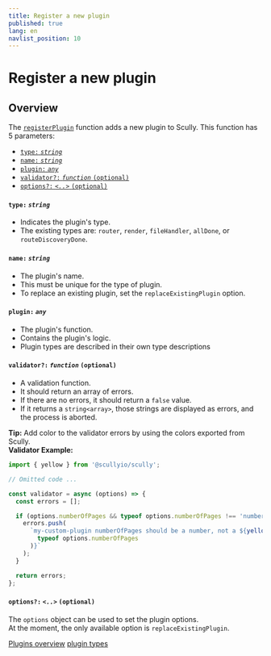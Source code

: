 ```yaml
---
title: Register a new plugin
published: true
lang: en
navlist_position: 10
---
```


# Register a new plugin <!-- omit in toc -->

<div class="docs-link_table">
  <a class="view-in-repo" href="https://github.com/scullyio/scully/blob/main/libs/scully-schematics/src/add-plugin/index.ts"></a>
</div>

## Overview <!-- omit in toc -->

The [`registerPlugin`](https://github.com/scullyio/scully/blob/main/libs/scully-schematics/src/add-plugin/index.ts) function adds a new plugin to Scully. This function has 5 parameters:

<div class="docs-toc no-spacing"></div>

- [`type:` _`string`_](#type-string)
- [`name:` _`string`_](#name-string)
- [`plugin:` _`any`_](#plugin-any)
- [`validator?:` _`function`_ `(optional)`](#validator-function-optional)
- [`options?:` _`<..>`_ `(optional)`](#options--optional)

#### `type:` _`string`_

- Indicates the plugin's type.
- The existing types are: `router`, `render`, `fileHandler`, `allDone`, or `routeDiscoveryDone`.

#### `name:` _`string`_

- The plugin's name.
- This must be unique for the type of plugin.
- To replace an existing plugin, set the `replaceExistingPlugin` option.

#### `plugin:` _`any`_

- The plugin's function.
- Contains the plugin's logic.
- Plugin types are described in their own type descriptions

#### `validator?:` _`function`_ `(optional)`

- A validation function.
- It should return an array of errors.
- If there are no errors, it should return a `false` value.
- If it returns a `string<array>`, those strings are displayed as errors, and the process is aborted.

**Tip:** Add color to the validator errors by using the colors exported from Scully.  
**Validator Example:**

```typescript
import { yellow } from '@scullyio/scully';

// Omitted code ...

const validator = async (options) => {
  const errors = [];

  if (options.numberOfPages && typeof options.numberOfPages !== 'number') {
    errors.push(
      `my-custom-plugin numberOfPages should be a number, not a ${yellow(
        typeof options.numberOfPages
      )}`
    );
  }

  return errors;
};
```

#### `options?:` _`<..>`_ `(optional)`

The `options` object can be used to set the plugin options.  
At the moment, the only available option is `replaceExistingPlugin`.

<div class="docs-prev_next">
  <a class="prev" href="/docs/learn/plugins/overview">Plugins overview</a>
  <a class="next" href="/docs/learn/plugins/types/overview-">plugin types</a>
</div>
